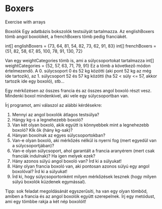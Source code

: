 # Boxers
Exercise with arrays

Boxolók
Egy adatbázis bokszolók testsúlyát tartalmazza. Az englishBoxers tömb angol boxolókét, a frenchBoxers tömb pedig franciákét.

int[] englishBoxers = {73, 64, 81, 54, 82, 73, 62, 91, 83}
int[] frenchBoxers = {51, 82, 58, 67, 85, 100, 78, 91, 130, 72}

Van egy weightCategories tömb is, ami a súlycsoportokat tartalmazza
int[] weightCategories = {52, 57, 63, 71, 79, 91}
Ez a tömb a következő módon értelmezendő. A 0. súlycsoport 0 és 52 kg közötti (aki pont 52 kg az még ide tartozik), az 1. súlycsoport 52 és 57 kg közötti (ha 52 < súly <= 57, akkor tartozik ide egy boxoló), stb…

Egy mérkőzésen az összes francia és az összes angol boxoló részt vesz. Mindenki boxol mindenkivel, aki vele egy súlycsoportban van.

Írj programot, ami válaszol az alábbi kérdésekre:
1. Mennyi az angol boxolók átlagos testsúlya?
2. Hángy kg-s a legnehezebb boxoló?
3. Van két olyan boxoló, akik együtt is könnyebbek mint a legnehezebb boxoló? KIk ők (hány kg-sak)?
4. Hányan boxolnak az egyes súlycsoportokban?
5. Van-e olyan boxoló, aki mérkőzés nélkül is nyerni fog (mert egyedül van a súlycsoportjában)?
6. Van-e olyan súlycsoport, ahol garantált a francia aranyérem (mert csak franciák indulnak)? Ha igen melyek ezek?
7. Hány azonos súlyú angol boxoló van? Írd ki a súlyukat!
8. Hány olyan francia boxoló van, aki pontosan azonos súlyú egy angol boxolóval? Írd ki a súlyukat!
9. Írd ki, hogy súlycsoportonként milyen mérkőzések lesznek (hogy milyen súlyú boxolók küzdenek egymással).

Tipp: sok feladat megoldásánát egyszerűsíti, ha van egy olyan tömböd, amiben a francia és az angol boxolók együtt szerepelnek. Írj egy metódust, ami egy tömbbe rakja a két nép boxolóit!
